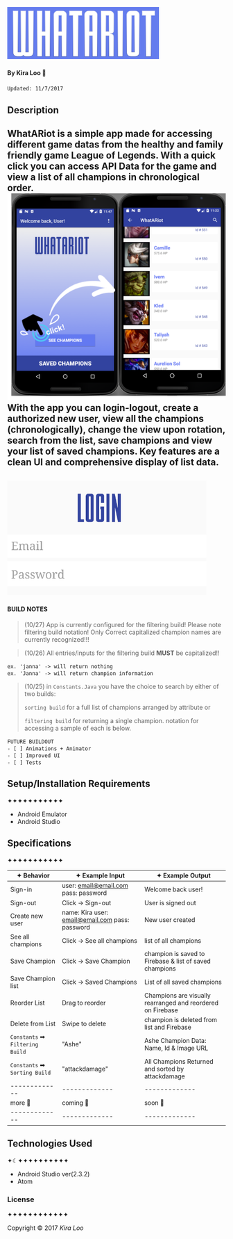 ![Alt text](img/whatariot.png)
#### By Kira Loo 🍅
`Updated: 11/7/2017`

## Description
WhatARiot is a simple app made for accessing different game datas from the healthy and family friendly game League of Legends. With a quick click you can access API Data for the game and view a list of all champions in chronological order.
![Alt text](img/screen1.png)
With the app you can login-logout, create a authorized new user, view all the champions (chronologically), change the view upon rotation, search from the list, save champions and view your list of saved champions. Key features are a clean UI and comprehensive display of list data.
---------------
![Alt text](img/screen2.png)
---------------
#### BUILD NOTES
>(10/27) App is currently configured for the filtering build! Please note filtering build notation! Only Correct capitalized champion names are currently recognized!!!

>(10/26) All entries/inputs for the filtering build **MUST** be capitalized!!
>
```
ex. 'janna' -> will return nothing
ex. 'Janna' -> will return champion information
```
>
>
>(10/25) in `Constants.Java` you have the choice to search by either of two builds:
>
>`sorting build` for a full list of champions arranged by attribute or
>
>`filtering build` for returning a single champion. notation for accessing a sample of each is below.

```
FUTURE BUILDOUT
- [ ] Animations + Animator
- [ ] Improved UI
- [ ] Tests
```


## Setup/Installation Requirements
✦✦✦✦✦✦✦✦✦✦✦

* Android Emulator
* Android Studio

## Specifications
✦✦✦✦✦✦✦✦✦✦✦

| ✦ Behavior      | ✦ Example Input      | ✦ Example Output       |
| ------------- | ------------- | ------------- |
| Sign-in | user: email@email.com pass: password | Welcome back user! |
| Sign-out | Click -> Sign-out | User is signed out |
| Create new user | name: Kira user: email@email.com pass: password | New user created|
| See all champions | Click -> See all champions | list of all champions  |
| Save Champion | Click -> Save Champion | champion is saved to Firebase & list of saved champions |
| Save Champion list | Click -> Saved Champions | List of all saved champions |
| Reorder List | Drag to reorder | Champions are visually rearranged and reordered on Firebase |
| Delete from List | Swipe to delete | champion is deleted from list and Firebase |
| `Constants` ➡ `Filtering Build` | "Ashe" | Ashe Champion Data: Name, Id & Image URL|
| `Constants` ➡ `Sorting Build` | "attackdamage" | All Champions Returned and sorted by attackdamage |
| ------------- | ------------- | ------------- |
| more 🐣 | coming 🐥 | soon 🐓 |
| ------------- | ------------- | ------------- |

## Technologies Used
✦☾✦✦✦✦✦✦✦✦✦✦

* Android Studio ver(2.3.2)
* Atom

### License
✦✦✦✦✦✦✦✦✦✦✦✦

Copyright &copy; 2017 _Kira Loo_
